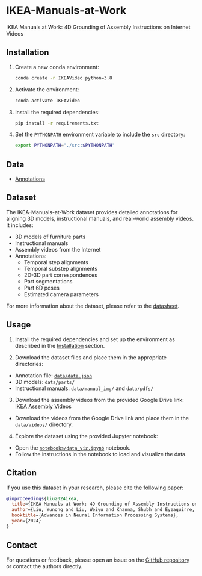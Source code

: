 
# IKEA-Manuals-at-Work

IKEA Manuals at Work: 4D Grounding of Assembly Instructions on Internet Videos

## Installation

1. Create a new conda environment:
   ```bash
   conda create -n IKEAVideo python=3.8
   ```

2. Activate the environment:
   ```bash
   conda activate IKEAVideo
   ```

3. Install the required dependencies:
   ```bash
   pip install -r requirements.txt
   ```

4. Set the `PYTHONPATH` environment variable to include the `src` directory:
   ```bash
   export PYTHONPATH="./src:$PYTHONPATH"
   ```

## Data

- [Annotations](https://github.com/yunongLiu1/IKEA-Manuals-at-Work/blob/main/data/data.json)

## Dataset

The IKEA-Manuals-at-Work dataset provides detailed annotations for aligning 3D models, instructional manuals, and real-world assembly videos. It includes:

- 3D models of furniture parts
- Instructional manuals
- Assembly videos from the Internet
- Annotations:
  - Temporal step alignments
  - Temporal substep alignments
  - 2D-3D part correspondences
  - Part segmentations
  - Part 6D poses
  - Estimated camera parameters

For more information about the dataset, please refer to the [datasheet](https://github.com/yunongLiu1/IKEA-Manuals-at-Work/blob/main/datasheet.md).

<!-- ## Code Structure

- `src/`: Contains the source code for data loading, processing, and visualization.
  - `IKEAVideo/dataloader/`: Data loading utilities.
  - `IKEAVideo/utils/`: Utility functions for transformations and visualization.
- `data/`: Contains the annotation file and other data files.
- `notebooks/`: Jupyter notebooks for data exploration and visualization.
  - `data_viz.ipynb`: Notebook for loading and visualizing data from the dataset.
- `requirements.txt`: Lists the required Python dependencies.
- `README.md`: This file, providing an overview of the repository.
- `datasheet.md`: Detailed information about the dataset. -->

## Usage

1. Install the required dependencies and set up the environment as described in the [Installation](#installation) section.

2. Download the dataset files and place them in the appropriate directories:
  - Annotation file: [`data/data.json`](https://github.com/yunongLiu1/IKEA-Manuals-at-Work/blob/main/data/data.json)
  - 3D models: `data/parts/`
  - Instructional manuals: `data/manual_img/` and `data/pdfs/` 

3. Download the assembly videos from the provided Google Drive link: [IKEA Assembly Videos](https://drive.google.com/drive/folders/1x0mzse3WJUXSJ9MfeX1kvmApIfWsCGZw)
  - Download the videos from the Google Drive link and place them in the `data/videos/` directory.

4. Explore the dataset using the provided Jupyter notebook:
  - Open the [`notebooks/data_viz.ipynb`](https://github.com/yunongLiu1/IKEA-Manuals-at-Work/blob/main/notebooks/data_viz.ipynb) notebook.
  - Follow the instructions in the notebook to load and visualize the data.

## Citation

If you use this dataset in your research, please cite the following paper:

```bibtex
@inproceedings{liu2024ikea,
  title={IKEA Manuals at Work: 4D Grounding of Assembly Instructions on Internet Videos},
  author={Liu, Yunong and Liu, Weiyu and Khanna, Shubh and Eyzaguirre, Cristobal and Li, Manling and Niebles, Juan Carlos and Ravi, Vineeth and Mishra, Saumitra and Wu, Jiajun},
  booktitle={Advances in Neural Information Processing Systems},
  year={2024}
}
```

## Contact

For questions or feedback, please open an issue on the [GitHub repository](https://github.com/yunongLiu1/IKEA-Manuals-at-Work) or contact the authors directly.


